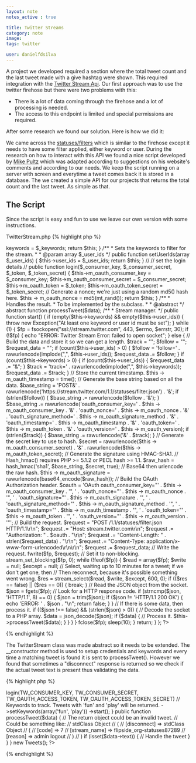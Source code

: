 ```yaml
---
layout: note
notes_active : true

title: Twitter Streams
category: note
image: 
tags: twitter

user: danielfdsilva
---
```

A project we developed required a section where the total tweet count and the last tweet made with a give hashtag were shown. This required integration with the [Twitter Stream Api](https://dev.twitter.com/docs/streaming-apis/streams/public). Our first approach was to use the twitter firehose but there were two problems with this:
- There is a lot of data coming through the firehose and a lot of processing is needed.
- The access to this endpoint is limited and special permissions are required.

After some research we found our solution. Here is how we did it:

We came across the [statuses/filters](https://dev.twitter.com/docs/api/1.1/post/statuses/filter) which is similar to the firehose except it needs to have some filter applied, either keyword or user.
During the research on how to interact with this API we found a nice script developed by [Mike Pultz](http://mikepultz.com/2013/06/mining-twitter-api-v1-1-streams-from-php-with-oauth/) which was adapted according to suggestions on his website's comments and according to our needs.
We keep the script running on a server with screen and everytime a tweet comes back it is stored in a database. The we created a simple API for our projects that returns the total count and the last tweet. As simple as that.  

## The Script
Since the script is easy and fun to use we leave our own version with some instructions.

TwitterStream.php
{% highlight php %}
<?php

/**
 * 
 * Opens a connection to the twitter stream listening for tweets
 * with the given keywords.
 * Every time a valid tweet is posted it will be sent to the processTweet()
 * method implemented by class extending TwitterStream
 * 
 * @author Mike Pultz (mike@mikepultz.com)
 *   Mike Pultz is the original author of this script.
 *   The original script can be found at: 
 *   http://mikepultz.com/2013/06/mining-twitter-api-v1-1-streams-from-php-with-oauth/
 *   All credit goes to him, I merely tweaked it.
 * @author Daniel Silva (daniel.silva@flipside.org)
 * 
 * @abstract
 */
 
abstract class TwitterStream {
  private $m_oauth_consumer_key;
  private $m_oauth_consumer_secret;
  private $m_oauth_token;
  private $m_oauth_token_secret;

  private $m_oauth_nonce;
  private $m_oauth_signature;
  private $m_oauth_signature_method = 'HMAC-SHA1';
  private $m_oauth_timestamp;
  private $m_oauth_version = '1.0';
  
  private $keywords = array();
  private $user_ids = array();
  
  /**
   * Class constructor.
   */
  public function __construct() {
    // Set script limit to none.
    set_time_limit(0);
  }
  
  /**
   * Sets the keywords to filter for the stream.
   * 
   * @param array $_keywords
   */
  public function setKeywords(array $_keywords) {
    $this->keywords = $_keywords;
    return $this;
  }
  
  /**
   * Sets the keywords to filter for the stream.
   * 
   * @param array $_user_ids
   */
  public function setUserIds(array $_user_ids) {
    $this->user_ids = $_user_ids;
    return $this;
  }

  //
  // set the login details
  //
  public function login($_consumer_key, $_consumer_secret, $_token, $_token_secret) {
    $this->m_oauth_consumer_key = $_consumer_key;
    $this->m_oauth_consumer_secret = $_consumer_secret;
    $this->m_oauth_token = $_token;
    $this->m_oauth_token_secret = $_token_secret;

    // Generate a nonce; we're just using a random md5() hash here.
    $this -> m_oauth_nonce = md5(mt_rand());

    return $this;
  }
  
  /**
   * Handles the result.
   * To be implemented by the subclass.
   * 
   * @abstract
   */
  abstract function processTweet($data);

  /**
   * Stream manager.
   */
  public function start() {
    
    if (empty($this->keywords) && empty($this->user_ids)) {
      throw new Exception("At least one keyword or user id must be set");      
    }
    
    while (1) {
      $fp = fsockopen("ssl://stream.twitter.com", 443, $errno, $errstr, 30);
      if (!$fp) {
        echo "ERROR: Twitter Stream Error: failed to open socket";
      } else {
        // Build the data and store it so we can get a length.
        $track = "";
        $follow = "";
        $request_data = "";

        if (count($this->user_ids) > 0) {
          $follow = 'follow=' . rawurlencode(implode(",", $this->user_ids));
          $request_data .= $follow;
        }

        if (count($this->keywords) > 0) {
          if (count($this->user_ids)) {
            $request_data .= "&";
          }

          $track = 'track=' . rawurlencode(implode(",", $this->keywords));
          $request_data .= $track;
        }

        // Store the current timestamp.
        $this -> m_oauth_timestamp = time();

        // Generate the base string based on all the data.
        $base_string = 'POST&' . rawurlencode('https://stream.twitter.com/1.1/statuses/filter.json') . '&';

        if (strlen($follow)) {
          $base_string .= rawurlencode($follow . '&');
        }

        $base_string .= rawurlencode('oauth_consumer_key=' . $this -> m_oauth_consumer_key . '&' . 'oauth_nonce=' . $this -> m_oauth_nonce . '&' . 'oauth_signature_method=' . $this -> m_oauth_signature_method . '&' . 'oauth_timestamp=' . $this -> m_oauth_timestamp . '&' . 'oauth_token=' . $this -> m_oauth_token . '&' . 'oauth_version=' . $this -> m_oauth_version);

        if (strlen($track)) {
          $base_string .= rawurlencode('&' . $track);
        }

        // Generate the secret key to use to hash.
        $secret = rawurlencode($this -> m_oauth_consumer_secret) . '&' . rawurlencode($this -> m_oauth_token_secret);

        // Generate the signature using HMAC-SHA1.
        // Hash_hmac() requires PHP >= 5.1.2 or PECL hash >= 1.1.
        $raw_hash = hash_hmac('sha1', $base_string, $secret, true);

        // Base64 then urlencode the raw hash.
        $this -> m_oauth_signature = rawurlencode(base64_encode($raw_hash));

        // Build the OAuth Authorization header.
        $oauth = 'OAuth oauth_consumer_key="' . $this -> m_oauth_consumer_key . '", ' . 'oauth_nonce="' . $this -> m_oauth_nonce . '", ' . 'oauth_signature="' . $this -> m_oauth_signature . '", ' . 'oauth_signature_method="' . $this -> m_oauth_signature_method . '", ' . 'oauth_timestamp="' . $this -> m_oauth_timestamp . '", ' . 'oauth_token="' . $this -> m_oauth_token . '", ' . 'oauth_version="' . $this -> m_oauth_version . '"';

        // Build the request.
        $request = "POST /1.1/statuses/filter.json HTTP/1.1\r\n";
        $request .= "Host: stream.twitter.com\r\n";
        $request .= "Authorization: " . $oauth . "\r\n";
        $request .= "Content-Length: " . strlen($request_data) . "\r\n";
        $request .= "Content-Type: application/x-www-form-urlencoded\r\n\r\n";
        $request .= $request_data;

        // Write the request.
        fwrite($fp, $request);

        // Set it to non-blocking.
        stream_set_blocking($fp, 0);

        while (!feof($fp)) {
          $read = array($fp);
          $write = null;
          $except = null;

          // Select, waiting up to 10 minutes for a tweet; if we don't get one, then
          // Then reconnect, because it's possible something went wrong.
          $res = stream_select($read, $write, $except, 600, 0);
          if (($res == false) || ($res == 0)) {
            break;
          }

          // Read the JSON object from the socket.
          $json = fgets($fp);

          // Look for a HTTP response code.
          if (strncmp($json, 'HTTP/1.1', 8) == 0) {
            $json = trim($json);
            if ($json != 'HTTP/1.1 200 OK') {
              echo 'ERROR: ' . $json . "\n";
              return false;
            }
          }

          // If there is some data, then process it.
          if (($json !== false) && (strlen($json) > 0)) {
            
            // Decode the socket to a PHP array.
            $data = json_decode($json);
            if ($data) {
              
              // Process it.
              $this->processTweet($data);
            }
          }
        }
      }

      fclose($fp);
      sleep(10);
    }

    return;
  }

};
?>
{% endhighlight %}

The TwitterStream class was made abstract so it needs to be extended.
The \_\_constructor method is used to setup credentials and keywords and every time a matching tweet is found it is sent to processTweet().
However we found that sometimes a "disconnect" response is returned so we check if the actual tweet text is present thus validating the data.

{% highlight php %}
<?php
/**
 * Class that extends TwitterStream and implements
 * the processTweet function.
 */
class Tweets extends TwitterStream {
  
  function __construct(){
    parent::__construct();
    
    // Set credentials.
    $this->login(TW_CONSUMER_KEY, TW_CONSUMER_SECRET, TW_OAUTH_ACCESS_TOKEN, TW_OAUTH_ACCESS_TOKEN_SECRET)
    // Keywords to track. Tweets with 'fun' and 'play' will be returned.
    ->setKeywords(array('fun', 'play'))
    ->start();
  }
  
  public function processTweet($data) {
    
    // The return object could be an invalid tweet.
    // Could be something like:
    // stdClass Object
    // (
    //     [disconnect] => stdClass Object
    //         (
    //             [code] => 7
    //             [stream_name] => flipside_org-statuses87289
    //             [reason] => admin logout
    //         )
    // )
    if (isset($data->text)) {
      
      // Handle the tweet
      
    }
  }  
}

new Tweets();
?> 
{% endhighlight %}